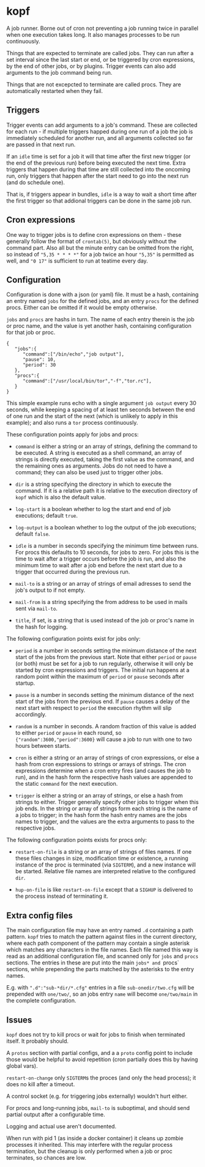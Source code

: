 # kopf

A job runner. Borne out of cron not preventing
a job running twice in parallel when one execution
takes long. It also manages processes to be run
continuously.

Things that are expected to terminate are called
jobs. They can run after a set interval since the last
start or end, or be triggered by cron expressions, by
the end of other jobs, or by plugins. Trigger events
can also add arguments to the job command being run.

Things that are not excepcted to terminate are called
procs. They are automatically restarted when they fail.

## Triggers

Trigger events can add arguments to a job's command.
These are collected for each run - if multiple triggers
happed during one run of a job the job is immediately
scheduled for another run, and all arguments collected
so far are passed in that next run.

If an `idle` time is set for a job it will that time
after the first new trigger (or the end of the previous
run) before being executed the next time. Extra triggers
that happen during that time are still collected into
the oncoming run, only triggers that happen after the
start need to go into the next run (and do schedule one).

That is, if triggers appear in bundles, `idle` is a way
to wait a short time after the first trigger so that
addional triggers can be done in the same job run.

## Cron expressions

One way to trigger jobs is to define cron expressions
on them - these generally follow the format of `crontab(5)`,
but obviously without the command part. Also all but the minute
entry can be omitted from the right, so instead of
`"5,35 * * * *"` for a job twice an hour `"5,35"`
is permitted as well, and `"0 17"` is sufficient to
run at teatime every day.

## Configuration

Configuration is done with a json (or yaml) file. It must
be a hash, containing an entry named `jobs` for the
defined jobs, and an entry `procs` for the defined procs.
Either can be omitted if it would be empty otherwise.

`jobs` and `procs` are hashs in turn.
The name of each entry therein is the job or proc name,
and the value is yet another hash, containing configuration
for that job or proc.

```
{
   "jobs":{
      "command":["/bin/echo","job output"],
      "pause": 10,
      "period": 30
   },
   "procs":{
      "command":["/usr/local/bin/tor","-f","tor.rc"],
   }
}
```
This simple example runs echo with a single argument `job output`
every 30 seconds, while keeping a spacing of at least ten seconds
between the end of one run and the start of the next (which is
unlikely to apply in this example); and also runs a `tor` process
continuously.


These configuration points apply for jobs and procs:

* `command` is either a string or an array of strings, defining
  the command to be executed. A string is executed as a shell
  command, an array of strings is directly executed, taking
  the first value as the command, and the remaining ones as
  arguments. Jobs do not need to have a command; they can
  also be used just to trigger other jobs.

* `dir` is a string specifying the directory in which to
  execute the command. If it is a relative path it is
  relative to the execution directory of `kopf` which is
  also the default value.

* `log-start` is a boolean whether to log the start and end
  of job executions; default `true`.

* `log-output` is a boolean whether to log the output
  of the job executions; default `false`.

* `idle` is a number in seconds specifying the minimum
  time between runs. For procs this defaults to 10 seconds,
  for jobs to zero. For jobs this is the time to wait after
  a trigger occurs before the job is run, and also the minimum
  time to wait after a job end before the next start due to
  a trigger that occurred during the previous run.

* `mail-to` is a string or an array of strings of email
  adresses to send the job's output to if not empty.

* `mail-from` is a string specifying the from address to
  be used in mails sent via `mail-to`.

* `title`, if set, is a string that is used instead of the job
  or proc's name in the hash for logging.

The following configuration points exist for jobs only:

* `period` is a number in seconds setting the minimum distance
  of the next start of the jobs from the previous start.
  Note that either `period` or `pause` (or both) must be
  set for a job to run regularly, otherwise it will only
  be started by cron expressions and triggers. The initial
  run happens at a random point within the maximum of
  `period` or `pause` seconds after startup.

* `pause` is a number in seconds setting the minimum distance
  of the next start of the jobs from the previous end. If `pause`
  causes a delay of the next start with respect to `period` the
  execution rhythm will slip accordingly.

* `random` is a number in seconds. A random fraction of this
  value is added to either `period` or `pause` in each round,
  so `{"random":3600,"period":3600}` will cause a job to run
  with one to two hours between starts.

* `cron` is either a string or an array of strings of cron expressions,
  or else a hash from cron expressions to strings or arrays
  of strings. The cron expressions determine when a cron entry
  fires (and causes the job to run), and in the hash form the
  respective hash values are appended to the static `command`
  for the next execution.

* `trigger` is either a string or an array of strings, or else
  a hash from strings to either. Trigger generally specify
  other jobs to trigger when this job ends. In the string
  or array of strings form each string is the name of a jobs
  to trigger; in the hash form the hash entry names are the
  jobs names to trigger, and the values are the extra arguments
  to pass to the respective jobs.

The following configuration points exists for procs only:

* `restart-on-file` is a string or an array of strings of files
  names. If one these files changes in size, modification time
  or existence, a running instance of the proc is terminated
  (via `SIGTERM`), and a new instance will be started. Relative
  file names are interpreted relative to the configured `dir`.

* `hup-on-file` is like `restart-on-file` except that a
  `SIGHUP` is delivered to the process instead of terminating it.

## Extra config files

The main configuration file may have an entry named `.d` containing
a path pattern. `kopf` tries to match the pattern against files
in the current directory, where each path component of the pattern
may contain a single asterisk which matches any characters in the
file names. Each file named this way is read as an additional
configuration file, and scanned only for `jobs` and `procs` sections.
The entries in these are put into the main `jobs* and `procs` sections,
while prepending the parts matched by the asterisks to the entry names.

E.g. with `".d":"sub-*dir/*.cfg"` entries in a file `sub-onedir/two.cfg`
will be prepended with `one/two/`, so an jobs entry `name` will
become `one/two/main` in the complete configuration.

## Issues

`kopf` does not try to kill procs or wait for jobs to finish
when terminated itself. It probably should.

A `protos` section with partial configs, and a
a `proto` config point to include those would
be helpful to avoid repetition (cron partially
does this by having global vars).

`restart-on-change` only `SIGTERM`s the proces
(and only the head process); it does no kill
after a timeout.

A control socket (e.g. for triggering jobs externally)
wouldn't hurt either.

For procs and long-running jobs, `mail-to` is suboptimal, and
should send partial output after a configurable time.

Logging and actual use aren't documented.

When run with pid 1 (as inside a docker container) it cleans
up zombie processes it inherited. This may interfere with
the regular process termination, but the cleanup is only
performed when a job or proc terminates, so chances are low.
